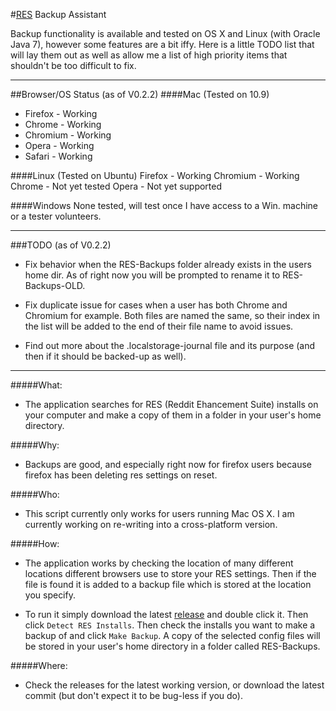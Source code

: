 #[RES](http://redditenhancementsuite.com/) Backup Assistant

Backup functionality is available and tested on OS X and Linux (with Oracle Java 7), however some features are a bit iffy. Here is a little TODO list that
will lay them out as well as allow me a list of high priority items that shouldn't be too difficult to fix.

-------------------

##Browser/OS Status (as of V0.2.2)
####Mac (Tested on 10.9)
* Firefox - Working
* Chrome - Working
* Chromium - Working
* Opera - Working
* Safari - Working

####Linux (Tested on Ubuntu)
Firefox - Working
Chromium - Working
Chrome - Not yet tested
Opera - Not yet supported

####Windows
None tested, will test once I have access to a Win. machine or a tester volunteers.

-------------------------

###TODO (as of V0.2.2)
* Fix behavior when the RES-Backups folder already exists in the users home dir. As of right now you will be prompted to rename it to RES-Backups-OLD.

* Fix duplicate issue for cases when a user has both Chrome and Chromium for example. Both files are named the same, so their index in the list will be added
to the end of their file name to avoid issues.

* Find out more about the .localstorage-journal file and its purpose (and then if it should be backed-up as well).

----------------------

#####What: 
*   The application searches for RES (Reddit Ehancement Suite) installs on your computer
    and make a copy of them in a folder in your user's home directory.

#####Why: 
*   Backups are good, and especially right now for firefox users because firefox has been deleting res settings on reset.

#####Who:
*   This script currently only works for users running Mac OS X. I am currently working on re-writing into a cross-platform
version.

#####How:
*   The application works by checking the location of many different locations different browsers use to store your RES settings.  Then if
the file is found it is added to a backup file which is stored at the location you specify.

* To run it simply download the latest [release](https://github.com/walshie4/backup-RES-Settings/releases) and double click it. 
Then click `Detect RES Installs`. Then check the installs you want to make a backup of and click `Make Backup`. 
A copy of the selected config files will be stored in your user's home directory in a folder called RES-Backups.

#####Where:
*   Check the releases for the latest working version, or download the latest commit (but don't expect it to be bug-less if you do).

